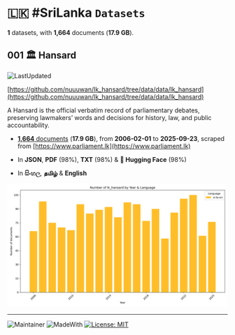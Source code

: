 # 🇱🇰 #SriLanka `Datasets`

**1** datasets, with **1,664** documents (**17.9 GB**).

## 001 🏛️ Hansard

![LastUpdated](https://img.shields.io/badge/last_updated-2025--10--01_06:49:35-green)

[https://github.com/nuuuwan/lk_hansard/tree/data/data/lk_hansard](https://github.com/nuuuwan/lk_hansard/tree/data/data/lk_hansard)

A Hansard is the official verbatim record of parliamentary debates, preserving lawmakers’ words and decisions for history, law, and public accountability.

- [**1,664** documents](https://github.com/nuuuwan/lk_hansard/tree/data/data/lk_hansard) (**17.9 GB**), from **2006-02-01** to **2025-09-23**, scraped from [https://www.parliament.lk](https://www.parliament.lk)

- In **JSON**, **PDF** (98%), **TXT** (98%) & **🤗 Hugging Face** (98%)

- In **සිංහල**, **தமிழ்** & **English**

![Chart](https://raw.githubusercontent.com/nuuuwan/lk_hansard/refs/heads/data/data/lk_hansard/docs_by_year_and_lang.png)

---

![Maintainer](https://img.shields.io/badge/maintainer-nuuuwan-red)
![MadeWith](https://img.shields.io/badge/made_with-python-blue)
[![License: MIT](https://img.shields.io/badge/License-MIT-yellow.svg)](https://opensource.org/licenses/MIT)
